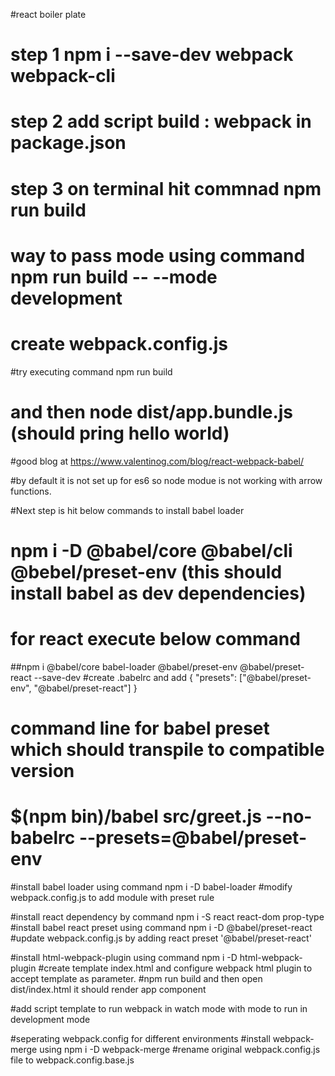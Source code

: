 #react boiler plate
# step 1 npm i --save-dev webpack webpack-cli
# step 2 add script build : webpack in package.json
# step 3 on terminal hit commnad npm run build
# way to pass mode using command npm run build -- --mode development
# create webpack.config.js

#try executing command npm run build
# and then node dist/app.bundle.js (should pring hello world)

#good blog at https://www.valentinog.com/blog/react-webpack-babel/

#by default it is not set up for es6 so node modue is not working with arrow functions.

#Next step is hit below commands to install babel loader 

# npm i -D @babel/core @babel/cli @bebel/preset-env (this should install babel as dev dependencies)

# for react execute below command
##npm i @babel/core babel-loader @babel/preset-env @babel/preset-react --save-dev
#create .babelrc and add {
  "presets": ["@babel/preset-env", "@babel/preset-react"]
}

# command line for babel preset which should transpile to compatible version
# $(npm bin)/babel src/greet.js --no-babelrc --presets=@babel/preset-env 

#install babel loader using command npm i -D babel-loader
#modify webpack.config.js to add module with preset rule

#install react dependency by command npm i -S react react-dom prop-type
#install babel react preset using command npm i -D @babel/preset-react
#update webpack.config.js by adding react preset '@babel/preset-react'

#install html-webpack-plugin using command npm i -D html-webpack-plugin
#create template index.html and configure webpack html plugin to accept template as parameter.
#npm run build and then open dist/index.html it should render app component

#add script template to run webpack in watch mode with mode to run in development mode

#seperating webpack.config for different environments
#install webpack-merge using npm i -D webpack-merge
#rename original webpack.config.js file to webpack.config.base.js 